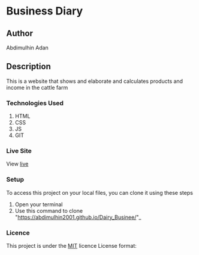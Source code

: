 # Business Diary
## Author
Abdimulhin Adan
## Description
This is a website that shows and elaborate and calculates products and income in the cattle farm 
### Technologies Used
1. HTML
1. CSS
1. JS
1. GIT

### Live Site
View [live](https://abdimulhin2001.github.io/Dairy_Businee/)
### Setup
To access this project on your local files, you can clone it using these steps
1. Open your terminal
1. Use this command to clone "https://abdimulhin2001.github.io/Dairy_Businee/"_
### Licence
This project is under the  [MIT](LICENSE) licence
License format:
